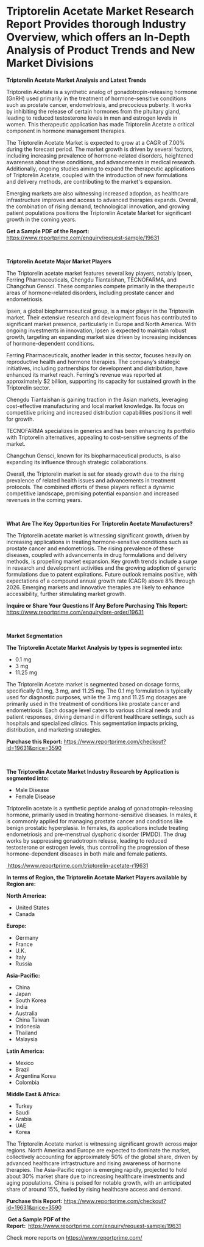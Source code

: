 <p><h1>Triptorelin Acetate Market Research Report Provides thorough Industry Overview, which offers an In-Depth Analysis of Product Trends and New Market Divisions</h1></p><p><strong>Triptorelin Acetate Market Analysis and Latest Trends</strong></p>
<p><p>Triptorelin Acetate is a synthetic analog of gonadotropin-releasing hormone (GnRH) used primarily in the treatment of hormone-sensitive conditions such as prostate cancer, endometriosis, and precocious puberty. It works by inhibiting the release of certain hormones from the pituitary gland, leading to reduced testosterone levels in men and estrogen levels in women. This therapeutic application has made Triptorelin Acetate a critical component in hormone management therapies.</p><p>The Triptorelin Acetate Market is expected to grow at a CAGR of 7.00% during the forecast period. The market growth is driven by several factors, including increasing prevalence of hormone-related disorders, heightened awareness about these conditions, and advancements in medical research. Additionally, ongoing studies aiming to expand the therapeutic applications of Triptorelin Acetate, coupled with the introduction of new formulations and delivery methods, are contributing to the market's expansion. </p><p>Emerging markets are also witnessing increased adoption, as healthcare infrastructure improves and access to advanced therapies expands. Overall, the combination of rising demand, technological innovation, and growing patient populations positions the Triptorelin Acetate Market for significant growth in the coming years.</p></p>
<p><strong>Get a Sample PDF of the Report:&nbsp;</strong> <a href="https://www.reportprime.com/enquiry/request-sample/19631?utm_campaign=2759&utm_medium=2&utm_source=Github&utm_content=ia&utm_term=20032025&utm_id=triptorelin-acetate">https://www.reportprime.com/enquiry/request-sample/19631</a></p>
<p>&nbsp;</p>
<p><strong>Triptorelin Acetate Major Market Players</strong></p>
<p><p>The Triptorelin acetate market features several key players, notably Ipsen, Ferring Pharmaceuticals, Chengdu Tiantaishan, TECNOFARMA, and Changchun Gensci. These companies compete primarily in the therapeutic areas of hormone-related disorders, including prostate cancer and endometriosis.</p><p>Ipsen, a global biopharmaceutical group, is a major player in the Triptorelin market. Their extensive research and development focus has contributed to significant market presence, particularly in Europe and North America. With ongoing investments in innovation, Ipsen is expected to maintain robust growth, targeting an expanding market size driven by increasing incidences of hormone-dependent conditions.</p><p>Ferring Pharmaceuticals, another leader in this sector, focuses heavily on reproductive health and hormone therapies. The company’s strategic initiatives, including partnerships for development and distribution, have enhanced its market reach. Ferring's revenue was reported at approximately $2 billion, supporting its capacity for sustained growth in the Triptorelin sector.</p><p>Chengdu Tiantaishan is gaining traction in the Asian markets, leveraging cost-effective manufacturing and local market knowledge. Its focus on competitive pricing and increased distribution capabilities positions it well for growth. </p><p>TECNOFARMA specializes in generics and has been enhancing its portfolio with Triptorelin alternatives, appealing to cost-sensitive segments of the market. </p><p>Changchun Gensci, known for its biopharmaceutical products, is also expanding its influence through strategic collaborations. </p><p>Overall, the Triptorelin market is set for steady growth due to the rising prevalence of related health issues and advancements in treatment protocols. The combined efforts of these players reflect a dynamic competitive landscape, promising potential expansion and increased revenues in the coming years.</p></p>
<p>&nbsp;</p>
<p><strong>What Are The Key Opportunities For Triptorelin Acetate Manufacturers?</strong></p>
<p><p>The Triptorelin acetate market is witnessing significant growth, driven by increasing applications in treating hormone-sensitive conditions such as prostate cancer and endometriosis. The rising prevalence of these diseases, coupled with advancements in drug formulations and delivery methods, is propelling market expansion. Key growth trends include a surge in research and development activities and the growing adoption of generic formulations due to patent expirations. Future outlook remains positive, with expectations of a compound annual growth rate (CAGR) above 8% through 2026. Emerging markets and innovative therapies are likely to enhance accessibility, further stimulating market growth.</p></p>
<p><strong>Inquire or Share Your Questions If Any Before Purchasing This Report:</strong> <a href="https://www.reportprime.com/enquiry/pre-order/19631?utm_campaign=2759&utm_medium=2&utm_source=Github&utm_content=ia&utm_term=20032025&utm_id=triptorelin-acetate">https://www.reportprime.com/enquiry/pre-order/19631</a></p>
<p>&nbsp;</p>
<p><strong>Market Segmentation</strong></p>
<p><strong>The Triptorelin Acetate Market Analysis by types is segmented into:</strong></p>
<p><ul><li>0.1 mg</li><li>3 mg</li><li>11.25 mg</li></ul></p>
<p><p>The Triptorelin Acetate market is segmented based on dosage forms, specifically 0.1 mg, 3 mg, and 11.25 mg. The 0.1 mg formulation is typically used for diagnostic purposes, while the 3 mg and 11.25 mg dosages are primarily used in the treatment of conditions like prostate cancer and endometriosis. Each dosage level caters to various clinical needs and patient responses, driving demand in different healthcare settings, such as hospitals and specialized clinics. This segmentation impacts pricing, distribution, and marketing strategies.</p></p>
<p><strong>Purchase this Report:&nbsp;</strong><a href="https://www.reportprime.com/checkout?id=19631&price=3590&utm_campaign=2759&utm_medium=2&utm_source=Github&utm_content=ia&utm_term=20032025&utm_id=triptorelin-acetate">https://www.reportprime.com/checkout?id=19631&price=3590</a></p>
<p>&nbsp;</p>
<p><strong>The Triptorelin Acetate Market Industry Research by Application is segmented into:</strong></p>
<p><ul><li>Male Disease</li><li>Female Disease</li></ul></p>
<p><p>Triptorelin acetate is a synthetic peptide analog of gonadotropin-releasing hormone, primarily used in treating hormone-sensitive diseases. In males, it is commonly applied for managing prostate cancer and conditions like benign prostatic hyperplasia. In females, its applications include treating endometriosis and pre-menstrual dysphoric disorder (PMDD). The drug works by suppressing gonadotropin release, leading to reduced testosterone or estrogen levels, thus controlling the progression of these hormone-dependent diseases in both male and female patients.</p></p>
<p><a href="https://www.reportprime.com/triptorelin-acetate-r19631?utm_campaign=2759&utm_medium=2&utm_source=Github&utm_content=ia&utm_term=20032025&utm_id=triptorelin-acetate">&nbsp;https://www.reportprime.com/triptorelin-acetate-r19631</a></p>
<p><strong>In terms of Region, the Triptorelin Acetate Market Players available by Region are:</strong></p>
<p>
    <p> <strong> North America: </strong>
        <ul>
            <li>United States</li>
            <li>Canada</li>
        </ul>
        </p> 
    <p> <strong> Europe: </strong>
        <ul>
            <li>Germany</li>
            <li>France</li>
            <li>U.K.</li>
            <li>Italy</li>
            <li>Russia</li>
        </ul>
        </p> 
    <p> <strong> Asia-Pacific: </strong>
        <ul>
            <li>China</li>
            <li>Japan</li>
            <li>South Korea</li>
            <li>India</li>
            <li>Australia</li>
            <li>China Taiwan</li>
            <li>Indonesia</li>
            <li>Thailand</li>
            <li>Malaysia</li>
        </ul>
        </p> 
    <p> <strong> Latin America: </strong>
        <ul>
            <li>Mexico</li>
            <li>Brazil</li>
            <li>Argentina Korea</li>
            <li>Colombia</li>
        </ul>
        </p> 
    <p> <strong> Middle East & Africa: </strong>
        <ul>
            <li>Turkey</li>
            <li>Saudi</li>
            <li>Arabia</li>
            <li>UAE</li>
            <li>Korea</li>
        </ul>
    </p>
    </p>
<p><p>The Triptorelin Acetate market is witnessing significant growth across major regions. North America and Europe are expected to dominate the market, collectively accounting for approximately 50% of the global share, driven by advanced healthcare infrastructure and rising awareness of hormone therapies. The Asia-Pacific region is emerging rapidly, projected to hold about 30% market share due to increasing healthcare investments and aging populations. China is poised for notable growth, with an anticipated share of around 15%, fueled by rising healthcare access and demand.</p></p>
<p><strong>Purchase this Report: </strong><a href="https://www.reportprime.com/checkout?id=19631&price=3590&utm_campaign=2759&utm_medium=2&utm_source=Github&utm_content=ia&utm_term=20032025&utm_id=triptorelin-acetate">https://www.reportprime.com/checkout?id=19631&price=3590</a></p>
<p>&nbsp;<strong>Get a Sample PDF of the Report:&nbsp;&nbsp;</strong><a href="https://www.reportprime.com/enquiry/request-sample/19631?utm_campaign=2759&utm_medium=2&utm_source=Github&utm_content=ia&utm_term=20032025&utm_id=triptorelin-acetate">https://www.reportprime.com/enquiry/request-sample/19631</a></p>
<p><strong></strong></p>
<p>Check more reports on <a href="https://www.reportprime.com/?utm_campaign=2759&utm_medium=2&utm_source=Github&utm_content=ia&utm_term=20032025&utm_id=triptorelin-acetate">https://www.reportprime.com/</a></p>